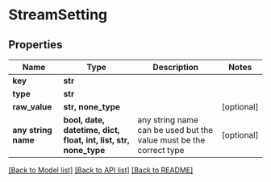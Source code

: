 # StreamSetting


## Properties
Name | Type | Description | Notes
------------ | ------------- | ------------- | -------------
**key** | **str** |  | 
**type** | **str** |  | 
**raw_value** | **str, none_type** |  | [optional] 
**any string name** | **bool, date, datetime, dict, float, int, list, str, none_type** | any string name can be used but the value must be the correct type | [optional]

[[Back to Model list]](../README.md#documentation-for-models) [[Back to API list]](../README.md#documentation-for-api-endpoints) [[Back to README]](../README.md)


